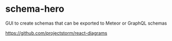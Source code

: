 # schema-hero
GUI to create schemas that can be exported to Meteor or GraphQL schemas 

https://github.com/projectstorm/react-diagrams

